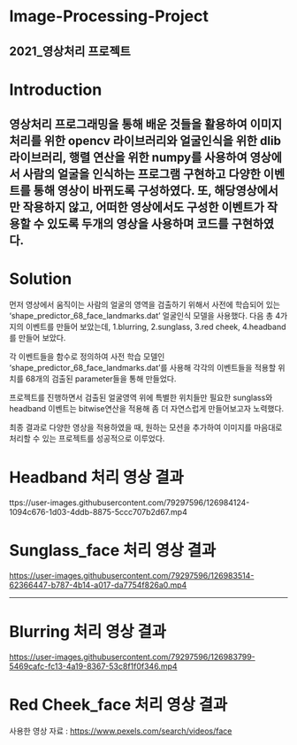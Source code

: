 # Image-Processing-Project

2021_영상처리 프로젝트
---------------------------------
# Introduction

영상처리 프로그래밍을 통해 배운 것들을 활용하여 이미지 처리를 위한 opencv 라이브러리와 얼굴인식을 위한 dlib라이브러리, 
행렬 연산을 위한 numpy를 사용하여 영상에서 사람의 얼굴을 인식하는 프로그램 구현하고 다양한 이벤트를 통해 영상이 바뀌도록 구성하였다.
또, 해당영상에서만 작용하지 않고, 어떠한 영상에서도 구성한 이벤트가 작용할 수 있도록 두개의 영상을 사용하며 코드를 구현하였다.
-------------------------------
# Solution

먼저 영상에서 움직이는 사람의 얼굴의 영역을 검출하기 위해서 사전에 학습되어 있는 ‘shape_predictor_68_face_landmarks.dat’ 얼굴인식 모델을 사용했다.
다음 총 4가지의 이벤트를 만들어 보았는데, 1.blurring, 2.sunglass, 3.red cheek, 4.headband를 만들어 보았다.

각 이벤트들을 함수로 정의하여 사전 학습 모델인 ‘shape_predictor_68_face_landmarks.dat’를 사용해 각각의 이벤트들을 적용할 위치를 68개의 검출된 parameter들을 통해 만들었다.

프로젝트를 진행하면서 검출된 얼굴영역 위에 특별한 위치들만 필요한 sunglass와 headband 이벤트는 bitwise연산을 적용해 좀 더 자연스럽게 만들어보고자 노력했다.

최종 결과로 다양한 영상을 적용하였을 때, 원하는 모션을 추가하여 이미지를 마음대로 처리할 수 있는 프로젝트를 성공적으로 이루었다.

# Headband 처리 영상 결과
ttps://user-images.githubusercontent.com/79297596/126984124-1094c676-1d03-4ddb-8875-5ccc707b2d67.mp4

# Sunglass_face 처리 영상 결과
https://user-images.githubusercontent.com/79297596/126983514-62366447-b787-4b14-a017-da7754f826a0.mp4

------------------------------------------------
# Blurring 처리 영상 결과
https://user-images.githubusercontent.com/79297596/126983799-5469cafc-fc13-4a19-8367-53c8f1f0f346.mp4

# Red Cheek_face 처리 영상 결과

사용한 영상 자료 : https://www.pexels.com/search/videos/face
